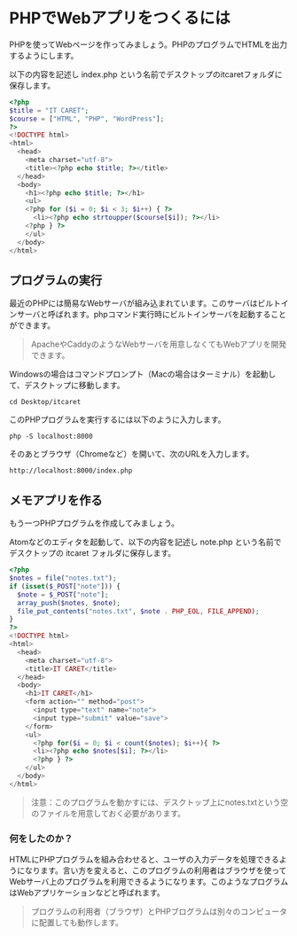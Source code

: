 # PHPでWebアプリをつくるには

PHPを使ってWebページを作ってみましょう。PHPのプログラムでHTMLを出力するようにします。

以下の内容を記述し index.php という名前でデスクトップのitcaretフォルダに保存します。

```php
<?php
$title = "IT CARET";
$course = ["HTML", "PHP", "WordPress"];
?>
<!DOCTYPE html>
<html>
  <head>
    <meta charset="utf-8">
    <title><?php echo $title; ?></title>
  </head>
  <body>
    <h1><?php echo $title; ?></h1>
    <ul>
    <?php for ($i = 0; $i < 3; $i++) { ?>
      <li><?php echo strtoupper($course[$i]); ?></li>
    <?php } ?>
    </ul>
  </body>
</html>
```

## プログラムの実行

最近のPHPには簡易なWebサーバが組み込まれています。このサーバはビルトインサーバと呼ばれます。phpコマンド実行時にビルトインサーバを起動することができます。

> ApacheやCaddyのようなWebサーバを用意しなくてもWebアプリを開発できます。

Windowsの場合はコマンドプロンプト（Macの場合はターミナル）を起動して、デスクトップに移動します。

```
cd Desktop/itcaret
```

このPHPプログラムを実行するには以下のように入力します。

```
php -S localhost:8000
```

そのあとブラウザ（Chromeなど）を開いて、次のURLを入力します。

```
http://localhost:8000/index.php
```

## メモアプリを作る

もう一つPHPプログラムを作成してみましょう。

Atomなどのエディタを起動して、以下の内容を記述し note.php という名前でデスクトップの itcaret フォルダに保存します。

```php
<?php
$notes = file("notes.txt");
if (isset($_POST["note"])) {
  $note = $_POST["note"];
  array_push($notes, $note);
  file_put_contents("notes.txt", $note . PHP_EOL, FILE_APPEND);
}
?>
<!DOCTYPE html>
<html>
  <head>
    <meta charset="utf-8">
    <title>IT CARET</title>
  </head>
  <body>
    <h1>IT CARET</h1>
    <form action="" method="post">
      <input type="text" name="note">
      <input type="submit" value="save">
    </form>
    <ul>
      <?php for($i = 0; $i < count($notes); $i++){ ?>
      <li><?php echo $notes[$i]; ?></li>
      <?php } ?>
    </ul>
  </body>
</html>
```

> 注意：このプログラムを動かすには、デスクトップ上にnotes.txtという空のファイルを用意しておく必要があります。

### 何をしたのか？

HTMLにPHPプログラムを組み合わせると、ユーザの入力データを処理できるようになります。言い方を変えると、このプログラムの利用者はブラウザを使ってWebサーバ上のプログラムを利用できるようになります。このようなプログラムはWebアプリケーションなどと呼ばれます。

> プログラムの利用者（ブラウザ）とPHPブログラムは別々のコンピュータに配置しても動作します。
